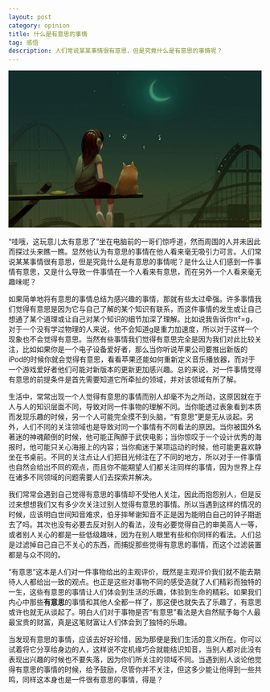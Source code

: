 ```yaml
---
layout: post
category: opinion
title: 什么是有意思的事情
tag: 感悟
description: 人们常说某某事情很有意思，但是究竟什么是有意思的事情呢？
---
```


![bg](/images/bg/cat.jpg)

“哇哦，这玩意儿太有意思了”坐在电脑前的一哥们惊呼道，然而周围的人并未因此而探过头来瞧一瞧。显然他认为有意思的事情在他人看来毫无吸引力可言。人们常说某某事情很有意思，但是究竟什么是有意思的事情呢？是什么让人们感到一件事情有意思，又是什么导致一件事情在一个人看来有意思，而在另外一个人看来毫无趣味呢？

如果简单地将有意思的事情总结为感兴趣的事情，那就有些太过牵强。许多事情我们觉得有意思是因为它与自己了解的某个知识有联系，而这件事情的发生或让自己想通了某个道理或让自己对某个知识的细节加深了理解。比如说我告诉你π²=g，对于一个没有学过物理的人来说，他不会知道g是重力加速度，所以对于这样一个现象也不会觉得有意思。当然有些事情我们觉得有意思完全是因为我们对此比较关注，比如如果你是一个电子设备爱好者，那么当你听说苹果公司要推出新版的iPod的时候你就会觉得有意思，看看苹果还能如何重新定义音乐播放器，而对于一个游戏爱好者他们可能对新版本的更新更加感兴趣。总的来说，对一件事情觉得有意思的前提条件是首先需要知道它所牵扯的领域，并对该领域有所了解。

<!--more-->

生活中，常常出现一个人觉得有意思的事情而别人却毫不为之所动，这原因就在于人与人的知识层面不同，导致对同一件事物的理解不同。当你能透过表象看到本质而发现乐趣的时候，另一个人可能完全摸不到头脑，“有意思”更是无从谈起。另外，人们不同的关注领域也是导致对同一个事情有不同看法的原因。当你被国外名著迷的神魂颠倒的时候，他可能正陶醉于武侠电影；当你惊叹于一个设计优秀的海报时，他可能只关心海报上的内容；当你痴迷于某项运动的时候，他可能更喜欢静坐在书桌前。不同的关注点让人们把目光倾注在了不同的地方，所以对于一件事情也自然会给出不同的观点，而且你不能期望人们都关注同样的事情，因为世界上存在诸多不同领域的问题需要人们去探索并解决。

我们常常会遇到自己觉得有意思的事情却不受他人关注，因此而抱怨别人，但是反过来想想我们又有多少次关注过别人觉得有意思的事情。所以当遇到这样的情况的时候，应该明白世间知音难求，伯牙摔琴谢知音不正是因为能明白自己的钟子期逝去了吗。其次也没有必要去反对别人的看法，没有必要觉得自己的审美高人一等，或者别人关心的都是一些低级趣味，因为在别人眼里有些和你同样的看法。人们总是过滤掉自己自己不关心的东西，而捕捉那些觉得有意思的事情，而这个过滤装置都是与众不同的。

“有意思”这本是人们对一件事物给出的主观评价，既然是主观评价我们就不能去期待人人都给出一致的观点。也正是这些对事物不同的感受造就了人们精彩而独特的一生，这些有意思的事情让人们体会到生活的乐趣，体验到生命的精彩。如果我们内心中那些**有意思**的事情和其他人全都一样了，那这便也就失去了乐趣了，有意思或许也就无从谈起了。明白人们对于事物是否“有意思”看法是大自然赋予每个人最最宝贵的财富，真是这笔财富让人们体会到了独特的乐趣。

当发现有意思的事情，应该去好好珍惜，因为那便是我们生活的意义所在。你可以试着将它分享给身边的人，这样说不定机缘巧合就能结识知音，当别人都对此没有表现出兴趣的时候也不要失落，因为你们所关注的领域不同。当遇到别人谈论他觉得有意思的事情的时候，给予鼓励，尽管你并不关注，但这多少能让他得到一些共鸣，同样这本身也是一件很有意思的事情，得是？